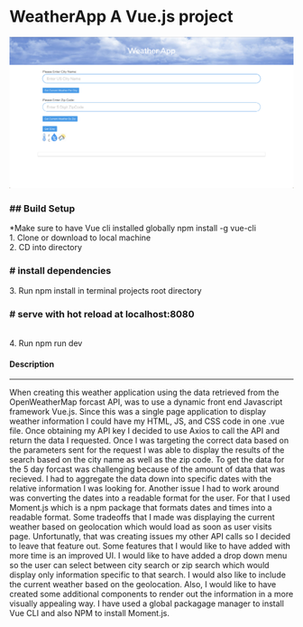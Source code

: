 # WeatherApp A Vue.js project

<a href="https://khalidh82.github.io/WeatherApp/"></img><img src="./src/static/images/Screenshot.png"></a>



<h3>## Build Setup</h3>
*Make sure to have Vue cli installed globally npm install -g vue-cli<br>
1. Clone or download to local machine<br>
2. CD into directory<br>
<h3># install dependencies</h3>
3. Run npm install in terminal projects root directory<br>
<h3># serve with hot reload at localhost:8080</h3><br>
4. Run npm run dev

<h4>Description</h4>
<hr>
<p>When creating this weather application using the data retrieved from the OpenWeatherMap forcast API, was to use a dynamic front end Javascript framework Vue.js. Since this was a single page application to display weather information I could have my HTML, JS, and CSS code in one .vue file. Once obtaining my API key I decided to use Axios to call the API and return the data I requested. Once I was targeting the correct data based on the parameters sent for the request I was able to display the results of the search based on the city name as well as the zip code. To get the data for the 5 day forcast was challenging because of the amount of data that was recieved. I had to aggregate the data down into specific dates with the relative information I was looking for. Another issue I had to work around was converting the dates into a readable format for the user. For that I used Moment.js which is a npm package that formats dates and times into a readable format. Some tradeoffs that I made was displaying the current weather based on geolocation which would load as soon as user visits page. Unfortunatly, that was creating issues my other API calls so I decided to leave that feature out. Some features that I would like to have added with more time is an improved UI. I would like to have added a drop down menu so the user can select between city search or zip search which would display only information specific to that search. I would also like to include the current weather based on the geolocation. Also, I would like to have created some additional components to render out the information in a more visually appealing way. I have used a global packagage manager to install Vue CLI and also NPM to install Moment.js.</p>

